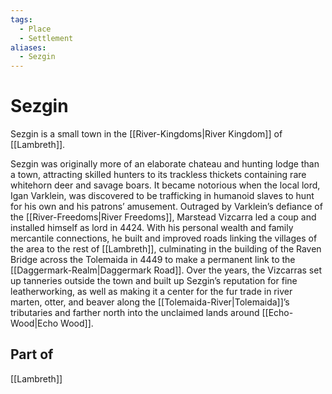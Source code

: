 ```yaml
---
tags:
  - Place
  - Settlement
aliases:
  - Sezgin
---
```

# Sezgin
Sezgin is a small town in the [[River-Kingdoms|River Kingdom]] of [[Lambreth]].

Sezgin was originally more of an elaborate chateau and hunting lodge than a town, attracting skilled hunters to its trackless thickets containing rare whitehorn deer and savage boars. It became notorious when the local lord, Igan Varklein, was discovered to be trafficking in humanoid slaves to hunt for his own and his patrons’ amusement. Outraged by Varklein’s defiance of the [[River-Freedoms|River Freedoms]], Marstead Vizcarra led a coup and installed himself as lord in 4424. With his personal wealth and family mercantile connections, he built and improved roads linking the villages of the area to the rest of [[Lambreth]], culminating in the building of the Raven Bridge across the Tolemaida in 4449 to make a permanent link to the [[Daggermark-Realm|Daggermark Road]]. Over the years, the Vizcarras set up tanneries outside the town and built up Sezgin’s reputation for fine leatherworking, as well as making it a center for the fur trade in river marten, otter, and beaver along the [[Tolemaida-River|Tolemaida]]’s tributaries and farther north into the unclaimed lands around [[Echo-Wood|Echo Wood]].

## Part of
[[Lambreth]]